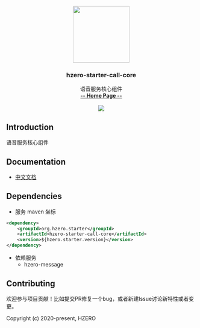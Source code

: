 <p align="center">
    <img src="https://file.open.hand-china.com/hsop-image/doc_classify/0/fed03e0fcb9d4a408d5be052fced12d1/hzero.png" width="150">
    <h3><p style="text-align:center">hzero-starter-call-core</p></h3>
    <p align="center">
        语音服务核心组件
        <br>
        <a href="http://open.hand-china.com/document-center/doc/component/140/10445?doc_id=5260"><strong>-- Home Page --</strong></a>
        <br>
        <br>
         <a href="http://www.apache.org/licenses/LICENSE-2.0">
             <img src="https://img.shields.io/github/license/alibaba/arthas.svg" >
         </a>
    </p>    
</p>

## Introduction
语音服务核心组件


## Documentation
- [中文文档](http://open.hand-china.com/document-center/doc/component/140/10445?doc_id=5260)

## Dependencies

* 服务 maven 坐标

```xml
<dependency>
    <groupId>org.hzero.starter</groupId>
    <artifactId>hzero-starter-call-core</artifactId>
    <version>${hzero.starter.version}</version>
</dependency>
```

* 依赖服务
    - hzero-message

## Contributing

欢迎参与项目贡献！比如提交PR修复一个bug，或者新建Issue讨论新特性或者变更。

Copyright (c) 2020-present, HZERO
